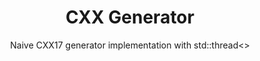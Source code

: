 <h1 align="center">CXX Generator</h1>

<p align="center">
Naive CXX17 generator implementation with std::thread<>
</p>
